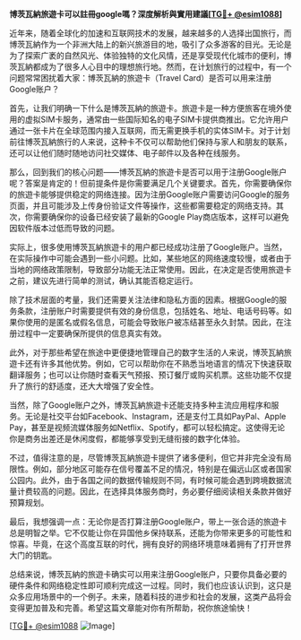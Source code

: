 **博茨瓦納旅遊卡可以註冊google嗎？深度解析與實用建議[[TG💪+ @esim1088](https://t.me/s/esim1088)]**

近年来，随着全球化的加速和互联网技术的发展，越来越多的人选择出国旅行，而博茨瓦納作为一个非洲大陆上的新兴旅游目的地，吸引了众多游客的目光。无论是为了探索广袤的自然风光、体验独特的文化风情，还是享受现代化城市的便利，博茨瓦納都成为了很多人心目中的理想旅行地。然而，在计划旅行的过程中，有一个问题常常困扰着大家：博茨瓦納的旅遊卡（Travel Card）是否可以用来注册Google账户？

首先，让我们明确一下什么是博茨瓦納的旅遊卡。旅遊卡是一种方便旅客在境外使用的虚拟SIM卡服务，通常由一些国际知名的电子SIM卡提供商推出。它允许用户通过一张卡片在全球范围内接入互联网，而无需更换手机的实体SIM卡。对于计划前往博茨瓦納旅行的人来说，这种卡不仅可以帮助他们保持与家人和朋友的联系，还可以让他们随时随地访问社交媒体、电子邮件以及各种在线服务。

那么，回到我们的核心问题——博茨瓦納的旅遊卡是否可以用于注册Google账户呢？答案是肯定的！但前提条件是你需要满足几个关键要求。首先，你需要确保你的旅遊卡能够提供稳定的网络连接。因为注册Google账户需要访问Google的服务页面，并且可能涉及上传身份验证文件等操作，这些都需要稳定的网络支持。其次，你需要确保你的设备已经安装了最新的Google Play商店版本，这样可以避免因软件版本过低而导致的问题。

实际上，很多使用博茨瓦納旅遊卡的用户都已经成功注册了Google账户。当然，在实际操作中可能会遇到一些小问题。比如，某些地区的网络速度较慢，或者由于当地的网络政策限制，导致部分功能无法正常使用。因此，在决定是否使用旅遊卡之前，建议先进行简单的测试，确认其能否稳定运行。

除了技术层面的考量，我们还需要关注法律和隐私方面的因素。根据Google的服务条款，注册账户时需要提供有效的身份信息，包括姓名、地址、电话号码等。如果你使用的是匿名或假名信息，可能会导致账户被冻结甚至永久封禁。因此，在注册过程中一定要确保所提供的信息真实有效。

此外，对于那些希望在旅途中更便捷地管理自己的数字生活的人来说，博茨瓦納旅遊卡还有许多其他优势。例如，它可以帮助你在不熟悉当地语言的情况下快速获取翻译服务；也可以让你随时查看天气预报、预订餐厅或购买机票。这些功能不仅提升了旅行的舒适度，还大大增强了安全性。

当然，除了Google账户之外，博茨瓦納旅遊卡还能支持多种主流应用程序和服务。无论是社交平台如Facebook、Instagram，还是支付工具如PayPal、Apple Pay，甚至是视频流媒体服务如Netflix、Spotify，都可以轻松搞定。这使得无论你是商务出差还是休闲度假，都能够享受到无缝衔接的数字化体验。

不过，值得注意的是，尽管博茨瓦納旅遊卡提供了诸多便利，但它并非完全没有局限性。例如，部分地区可能存在信号覆盖不足的情况，特别是在偏远山区或者国家公园内。此外，由于各国之间的数据传输规则不同，有时候可能会遇到跨境数据流量计费较高的问题。因此，在选择具体服务商时，务必要仔细阅读相关条款并做好预算规划。

最后，我想强调一点：无论你是否打算注册Google账户，带上一张合适的旅遊卡总是明智之举。它不仅能让你在异国他乡保持联系，还能为你带来更多的可能性和惊喜。毕竟，在这个高度互联的时代，拥有良好的网络环境意味着拥有了打开世界大门的钥匙。

总结来说，博茨瓦納的旅遊卡确实可以用来注册Google账户，只要你具备必要的硬件条件和网络稳定性即可顺利完成这一过程。同时，我们也应该认识到，这只是众多应用场景中的一个例子。未来，随着科技的进步和社会的发展，这类产品将会变得更加普及和完善。希望这篇文章能对你有所帮助，祝你旅途愉快！

[[TG💪+ @esim1088](https://t.me/s/esim1088) ![Image](https://i.postimg.cc/4NQfJmqS/Snipaste-2025-05-13-00-14-12.png)]